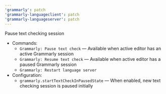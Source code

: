 ```yaml
---
'grammarly': patch
'grammarly-languageclient': patch
'grammarly-languageserver': patch
---
```


Pause text checking session

- Commands:
  - `Grammarly: Pause text check` — Available when active editor has an active Grammarly session
  - `Grammarly: Resume text check` — Available when active editor has a paused Grammarly session
  - `Grammarly: Restart language server`
- Configuration:
  - `grammarly.startTextCheckInPausedState` — When enabled, new text checking session is paused initially
